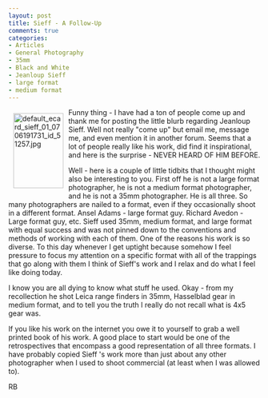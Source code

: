 ```yaml
---
layout: post
title: Sieff - A Follow-Up
comments: true
categories:
- Articles
- General Photography
- 35mm
- Black and White
- Jeanloup Sieff
- large format
- medium format
---
```

<a rel="lightbox" href="/wp-content/uploads/2009/12/default_ecard_sieff_01_0706191731_id_51257.jpg"><img title="default_ecard_sieff_01_0706191731_id_51257.jpg" src="/wp-content/uploads/2009/12/.thumbs/.default_ecard_sieff_01_0706191731_id_51257.jpg" border="0" alt="default_ecard_sieff_01_0706191731_id_51257.jpg" hspace="10" vspace="10" width="100" height="150" align="left" /></a>Funny thing - I have had a ton of people come up and thank me for posting the little blurb regarding Jeanloup Sieff. Well not really "come up" but email me, message me, and even mention it in another forum. Seems that a lot of people really like his work, did find it inspirational, and here is the surprise - NEVER HEARD OF HIM BEFORE.

Well - here is a couple of little tidbits that I thought might also be interesting to you. First off he is not a large format photographer, he is not a medium format photographer, and he is not a 35mm photographer. He is all three. So many photographers are nailed to a format, even if they occasionally shoot in a different format. Ansel Adams - large format guy. Richard Avedon - Large format guy, etc. Sieff used 35mm, medium format, and large format with equal success and was not pinned down to the conventions and methods of working with each of them. One of the reasons his work is so diverse. To this day whenever I get uptight because somehow I feel pressure to focus my attention on a specific format with all of the trappings that go along with them I think of Sieff's work and I relax and do what I feel like doing today.

I know you are all dying to know what stuff he used. Okay - from my recollection he shot Leica range finders in 35mm, Hasselblad gear in medium format, and to tell you the truth I really do not recall what is 4x5 gear was.

If you like his work on the internet you owe it to yourself to grab a well printed book of his work. A good place to start would be one of the retrospectives that encompass a good representation of all three formats. I have probably copied Sieff 's work more than just about any other photographer when I used to shoot commercial (at least when I was allowed to).

RB